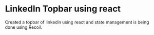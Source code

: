 # LinkedIn Topbar using react

Created a topbar of linkedin using react and state management is being done using Recoil.